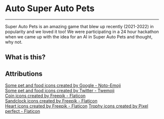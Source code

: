 # Auto Super Auto Pets
<hr>
Super Auto Pets is an amazing game that blew up recently (2021-2022) in popularity and we loved it too! We were participating in a 24 hour hackathon when we came up with the idea for an AI in Super Auto Pets and thought, why not.

## What is this?


## Attributions
<a href="https://github.com/googlefonts/noto-emoji" title="some pet icons google">Some pet and food icons created by Google - Noto-Emoji</a><br>
<a href="https://github.com/twitter/twemoji" title="some pet icons twitter">Some pet and food icons created by Twitter - Twemoji</a><br>
<a href="https://www.flaticon.com/free-icons/coin" title="coin icons">Coin icons created by Freepik - Flaticon</a><br>
<a href="https://www.flaticon.com/free-icons/sandclock" title="sandclock icons">Sandclock icons created by Freepik - Flaticon</a><br>
<a href="https://www.flaticon.com/free-icons/heart" title="heart icons">Heart icons created by Freepik - Flaticon</a>
<a href="https://www.flaticon.com/free-icons/trophy" title="trophy icons">Trophy icons created by Pixel perfect - Flaticon</a>
